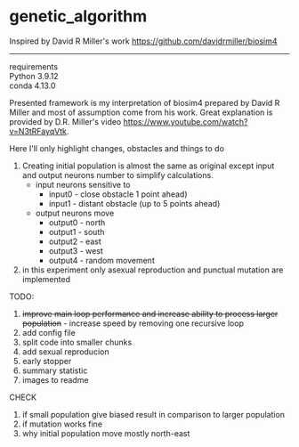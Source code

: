 # genetic_algorithm

Inspired by David R Miller's work
https://github.com/davidrmiller/biosim4


-------------------
requirements  
Python 3.9.12  
conda 4.13.0  

Presented framework is my interpretation of biosim4 prepared by David R Miller and most of assumption come from his work. Great explanation is provided by D.R. Miller's video https://www.youtube.com/watch?v=N3tRFayqVtk. 

Here I'll only highlight changes, obstacles and things to do

1) Creating initial population is almost the same as original except input and output neurons number to simplify calculations.
    * input neurons sensitive to  
        + input0 - close obstacle 1 point ahead)  
        + input1 - distant obstacle (up to 5 points ahead)  
    * output neurons move  
        + output0 - north  
        + output1 - south  
        + output2 - east  
        + output3 - west  
        + output4 - random movement 
2) in this experiment only asexual reproduction and punctual mutation are implemented

TODO:
1) ~~improve main loop performance and increase ability to process larger population~~ - increase speed by removing one recursive loop
2) add config file
3) split code into smaller chunks
4) add sexual reproducion
5) early stopper
6) summary statistic
7) images to readme

CHECK
1) if small population give biased result in comparison to larger population
2) if mutation works fine
3) why initial population move mostly north-east
